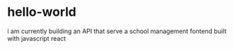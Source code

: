 # hello-world
i am currently building an API that serve a school management fontend built with javascript react

